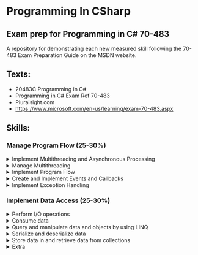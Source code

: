 # Programming In CSharp
## Exam prep for Programming in C# 70-483
A repository for demonstrating each new measured skill following the 70-483 Exam Preparation Guide on the MSDN website.
## Texts: 
  - 20483C Programming in C\#
  - Programming in C# Exam Ref 70-483
  - Pluralsight.com
  - https://www.microsoft.com/en-us/learning/exam-70-483.aspx


## Skills:
### Manage Program Flow (25-30%)
<details><summary>Implement Multithreading and Asynchronous Processing</summary>
<p>

- [X] Use the Task Parallel library, including Parallel.Invoke/ForEach/For, Tasks (usingTaskParallelLibrary.cs)
- [ ] Parallel LINQ
- [ ] Create Continuation Tasks
- [ ] Spawn threads by using ThreadPool
- [ ] Unblock the UI
- [ ] Use async and await keywords
- [ ] Manage data by using concurrent collections

</p>
</details>
<details><summary>Manage Multithreading</summary>
<p>
  
- [ ] Synchronize resources
- [ ] Implement locking
- [ ] Cancel a long-running task
- [ ] Implement thread-safe methods to handle race conditions

</p>
</details>
<details><summary>Implement Program Flow</summary>
<p>
  
- [ ] Iterate across collection and array items
- [ ] Program decisions by using switch statements, if/then, and operators
- [ ] Evaluate expressions

</p>
</details>
<details><summary>Create and Implement Events and Callbacks</summary>
<p>
  
- [ ] Create event handlers
- [ ] Subscribe to and unsubscribe from events
- [ ] Use built-in delegate types to create events
- [ ] Create delegates
- [ ] Lambda expressions
- [ ] Anonymous methods

</p>
</details>
<details><summary>Implement Exception Handling</summary>
<p>
  
- [ ] Handle exception types, including SQL exceptions, network exceptions, communication exceptions, network timeout exceptions 
- [ ] use catch statements
- [ ] use base class of an exception
- [ ] implement try-catchfinally blocks
- [ ] throw exceptions
- [ ] rethrow an exception 
- [ ] create custom exceptions
- [ ] handle inner exceptions
- [ ] handle aggregate exception

</p>
</details>


### Implement Data Access (25-30%)
<details><summary>Perform I/O operations</summary>
<p>

- [ ] Read and write files and streams
- [ ] Read and write from the network by using classes in the System.Net namespace
- [ ] Implement asynchronous I/O operations

</p>
</details>

<details><summary>Consume data</summary>
<p>

- [ ] Retrieve data from a database
- [ ] Update data in a database
- [ ] Consume JSON and XML data 
- [ ] Retrieve data by using web services

</p>
</details>
<details><summary>Query and manipulate data and objects by using LINQ</summary>
<p>

- [X] Query data by using operators, including projection, join, group, take, skip, aggregate (QueryDataUsingOperators.cs)
- [X] Create method based LINQ queries (QueryDataUsingOperators.cs)
- [X] Query data by using query comprehension syntax (QueryDataUsingOperators.cs)
- [X] Select data by using anonymous types (QueryDataUsingOperators.cs)
- [X] Force execution of a query (QueryDataUsingOperators.cs)
- [ ] Read, filter, create, and modify data structures by using LINQ to XML

</p>
</details>
<details><summary>Serialize and deserialize data</summary>
<p>

###### Serialize and deserialize data by using: 

- [ ] Binary serialization 
- [ ] Custom serialization
- [ ] XML Serializer 
- [ ] JSON Serializer
- [ ] Data Contract Serializer

</p>
</details>
<details><summary>Store data in and retrieve data from collections</summary>
<p>

- [ ] Store and retrieve data by using dictionaries, arrays, lists, sets, and queues
- [ ] Choose a collection type 
- [ ] Initialize a collection
- [ ] Add and remove items from a collection
- [ ] Use typed vs. non-typed collections
- [ ] Implement custom collections
- [ ] Implement collection interfaces

</p>
</details>
<details><summary>Extra</summary>
<p>
  
###### Pluralsight
- [X] Define custom LINQ operator (CustomLinqOperator.cs)
- [X] Funcs and Actions (FuncsAndActions.cs)

</p>
</details>















